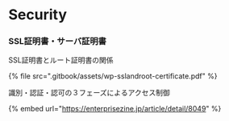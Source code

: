 # Security

### SSL証明書・サーバ証明書

SSL証明書とルート証明書の関係

{% file src=".gitbook/assets/wp-sslandroot-certificate.pdf" %}



識別・認証・認可の３フェーズによるアクセス制御

{% embed url="https://enterprisezine.jp/article/detail/8049" %}









